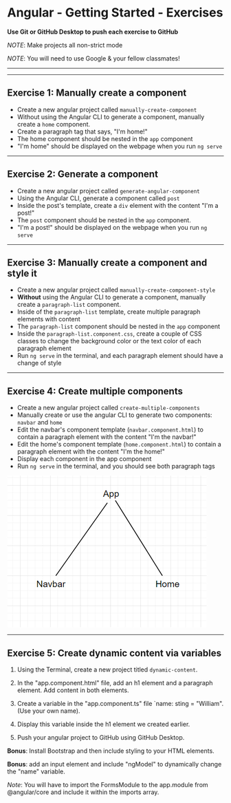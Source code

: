 # Angular - Getting Started - Exercises

**Use Git or GitHub Desktop to push each exercise to GitHub**

_NOTE_: Make projects all non-strict mode

_NOTE_: You will need to use Google & your fellow classmates!

---

---

## Exercise 1: Manually create a component

- Create a new angular project called `manually-create-component`
- Without using the Angular CLI to generate a component, manually create a `home` component.
- Create a paragraph tag that says, "I'm home!"
- The home component should be nested in the `app` component
- "I'm home" should be displayed on the webpage when you run `ng serve`

---

## Exercise 2: Generate a component

- Create a new angular project called `generate-angular-component`
- Using the Angular CLI, generate a component called `post`
- Inside the post's template, create a `div` element with the content "I'm a post!"
- The `post` component should be nested in the `app` component.
- "I'm a post!" should be displayed on the webpage when you run `ng serve`

---

## Exercise 3: Manually create a component and style it

- Create a new angular project called `manually-create-component-style`
- **Without** using the Angular CLI to generate a component, manually create a `paragraph-list` component.
- Inside of the `paragraph-list` template, create multiple paragraph elements with content
- The `paragraph-list` component should be nested in the `app` component
- Inside the `paragraph-list.component.css`, create a couple of CSS classes to change the background color or the text color of each paragraph element
- Run `ng serve` in the terminal, and each paragraph element should have a change of style

---

## Exercise 4: Create multiple components

- Create a new angular project called `create-multiple-components`
- Manually create or use the angular CLI to generate two components: `navbar` and `home`
- Edit the navbar's component template (`navbar.component.html`) to contain a paragraph element with the content "I'm the navbar!"
- Edit the home's component template (`home.component.html`) to contain a paragraph element with the content "I'm the home!"
- Display each component in the app component
- Run `ng serve` in the terminal, and you should see both paragraph tags

![Exercise 4 Component Tree](./resources/exercise-4_component-tree.png)

---

## Exercise 5: Create dynamic content via variables

1. Using the Terminal, create a new project titled `dynamic-content`.

2. In the "app.component.html" file, add an h1 element and a paragraph element. Add content in both elements.

3. Create a variable in the "app.component.ts" file `name: sting = "William". (Use your own name).

4. Display this variable inside the h1 element we created earlier.

5. Push your angular project to GitHub using GitHub Desktop.

**Bonus**: Install Bootstrap and then include styling to your HTML elements.

**Bonus**: add an input element and include "ngModel" to dynamically change the "name" variable.

_Note_: You will have to import the FormsModule to the app.module from @angular/core and include it within the imports array.
